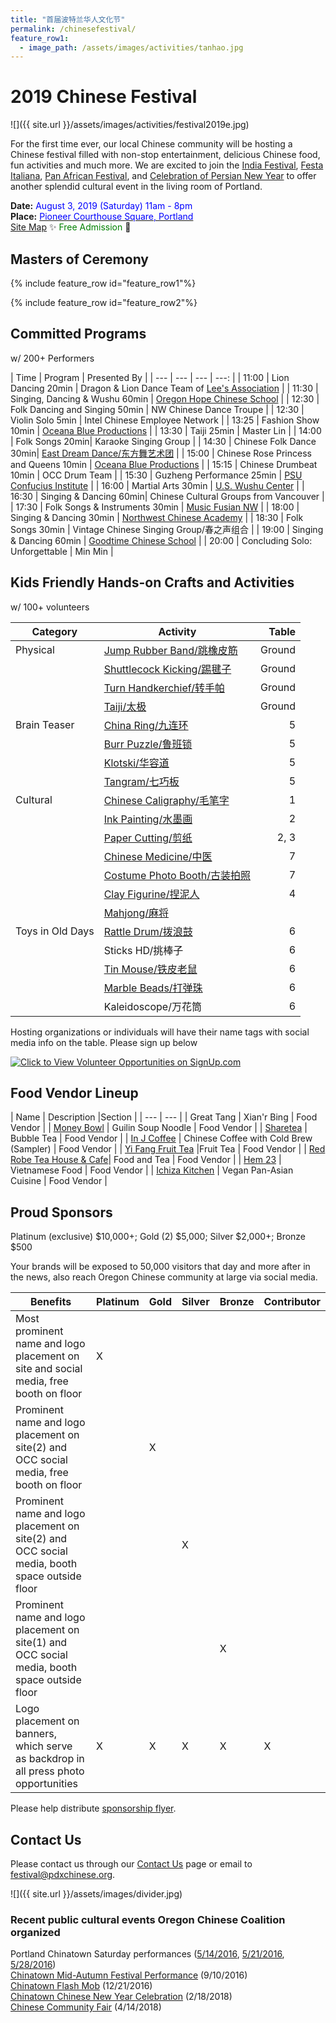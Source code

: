 ```yaml
---
title: "首届波特兰华人文化节"
permalink: /chinesefestival/
feature_row1:
  - image_path: /assets/images/activities/tanhao.jpg
---
```

# 2019 Chinese Festival

![]({{ site.url }}/assets/images/activities/festival2019e.jpg)

For the first time ever, our local Chinese community will be hosting a Chinese festival filled with non-stop entertainment, delicious Chinese food, fun activities and much more. We are excited to join the  [India Festival](http://www.icaportland.org/), [Festa Italiana](https://www.festa-italiana.org/), [Pan African Festival](http://www.panafricanfestivalor.org/), and [Celebration of Persian New Year](https://www.andisheh.org/events/norouz-2019/) to offer another splendid cultural event in the living room of Portland.

**Date:** <span style="color:blue">August 3, 2019 (Saturday) 11am - 8pm </span>  
**Place:** [<span style="color:blue">Pioneer Courthouse Square, Portland</span>](https://www.google.com/maps/place/Pioneer+Courthouse+Square/@45.5189095,-122.6795446,19.21z/data=!4m5!3m4!1s0x54950a051d703e13:0xfebc36dc49ec79c7!8m2!3d45.5189217!4d-122.6793478)  
[Site Map](/assets/images/festival/sitemap.pdf)  :sparkles: <span style="color:green"> Free Admission</span> :tada:  

## Masters of Ceremony

{% include feature_row id="feature_row1"%}

{% include feature_row id="feature_row2"%}

## Committed Programs  
w/ 200+ Performers  

| Time | Program | Presented By |
| --- | --- | --- | ---: |
| 11:00 | Lion Dancing 20min | Dragon & Lion Dance Team of [Lee's Association](http://www.leeondong.org/) |
| 11:30 | Singing, Dancing & Wushu 60min | [Oregon Hope Chinese School](http://www.oregon-hope.org) |
| 12:30 | Folk Dancing and Singing 50min | NW Chinese Dance Troupe |
| 12:30 | Violin Solo 5min | Intel Chinese Employee Network |
| 13:25 | Fashion Show 10min | [Oceana Blue Productions](http://oceanablueusa.com/) |
| 13:30 | Taiji 25min | Master Lin |
| 14:00 | Folk Songs 20min| Karaoke Singing Group |
| 14:30 | Chinese Folk Dance 30min| [East Dream Dance/东方舞艺术团](http://www.eastdreamdance.org/index.html) |
| 15:00 | Chinese Rose Princess and Queens 10min | [Oceana Blue Productions](http://oceanablueusa.com/) |
| 15:15 | Chinese Drumbeat 10min | OCC Drum Team |
| 15:30 | Guzheng Performance 25min | [PSU Confucius Institute](https://www.pdx.edu/confucius-institute/)  |
| 16:00 | Martial Arts 30min | [U.S. Wushu Center](https://uswushu.com/) |
| 16:30 | Singing & Dancing 60min| Chinese Cultural Groups from Vancouver |
| 17:30 | Folk Songs & Instruments 30min | [Music Fusian NW](https://www.facebook.com/musicfusiannw/) |
| 18:00 | Singing & Dancing 30min | [Northwest Chinese Academy](https://nwchineseacademy.org/) |
| 18:30 | Folk Songs 30min | Vintage Chinese Singing Group/春之声组合 |
| 19:00 | Singing & Dancing 60min | [Goodtime Chinese School](http://www.goodtimechineseschool.org/) |
| 20:00 | Concluding Solo: Unforgettable | Min Min |

## Kids Friendly Hands-on Crafts and Activities  
w/ 100+ volunteers  

| Category | Activity | Table |
| --- | --- | ---: |
| Physical | [Jump Rubber Band/跳橡皮筋](https://youtu.be/H48DTWOlmw0) | Ground |
| | [Shuttlecock Kicking/踢毽子](https://youtu.be/fOn0DhvInSk) | Ground |
| | [Turn Handkerchief/转手帕](https://youtu.be/qaxhg49elNg) | Ground |
| | [Taiji/太极](https://youtu.be/Meq5j26QPWc) | Ground |
| Brain Teaser | [China Ring/九连环](https://youtu.be/Twtzc7A9cN8) | 5 |
| | [Burr Puzzle/鲁班锁](https://youtu.be/ueV1c9RHC4w?t=74) | 5 |
| | [Klotski/华容道](https://youtu.be/VX5Jon2YdXQ) | 5 |
| | [Tangram/七巧板](https://youtu.be/3S_JidggG6g) | 5 |
| Cultural | [Chinese Caligraphy/毛笔字](https://youtu.be/w9zjsTDHCdM) | 1 |
| | [Ink Painting/水墨画](https://youtu.be/aw4kEVDSx9A) | 2 |
| | [Paper Cutting/剪纸](https://youtu.be/xB7GbPBNxPE) | 2, 3 |
| | [Chinese Medicine/中医](https://youtu.be/icb6-xC1P-s) | 7 |
| | [Costume Photo Booth/古装拍照](https://www.amazon.com/slp/chinese-traditional-clothes-for-kids/uyhyxwv4h9my8zp) | 7 |
| | [Clay Figurine/捏泥人](https://www.youtube.com/watch?v=Da6cfOlniPo) | 4 |
| | [Mahjong/麻将](https://youtu.be/tRCb_LOkEmQ) | |
| Toys in Old Days | [Rattle Drum/拨浪鼓](https://baike.baidu.com/pic/%E6%8B%A8%E6%B5%AA%E9%BC%93/23628/0/b3b7d0a20cf431ad08e8d3d04136acaf2edd9825?fr=lemma&ct=single#aid=0&pic=b3b7d0a20cf431ad08e8d3d04136acaf2edd9825)  | 6 |
| | Sticks HD/挑棒子  | 6 |
| | [Tin Mouse/铁皮老鼠](https://youtu.be/d6m5S-rg1N8)  | 6 |
| | [Marble Beads/打弹珠](https://youtu.be/8vbSf6CtilE)  | 6 |
| | Kaleidoscope/万花筒  | 6 |

Hosting organizations or individuals will have their name tags with social media info on the table. Please sign up below

<a href="https://signup.com/go/qXfhufu" target="_blank"><img src="https://signup.com/imgs/icons/signup-choose-a-spot-btn.png" alt="Click to View Volunteer Opportunities on SignUp.com"></a>

## Food Vendor Lineup

| Name | Description |Section |
| --- | --- |
| Great Tang | Xian'r Bing | Food Vendor |
| [Money Bowl](http://www.moneybowlpdx.com/) | Guilin Soup Noodle | Food Vendor |
| [Sharetea](https://www.facebook.com/ShareteaBeavertonOR/) | Bubble Tea | Food Vendor |
| [In J Coffee](https://www.injcoffee.com/) | Chinese Coffee with Cold Brew (Sampler) | Food Vendor |
| [Yi Fang Fruit Tea](https://www.instagram.com/yifangtea.tw/) |Fruit Tea | Food Vendor |
| [Red Robe Tea House & Cafe](http://redrobeteahouse.com/)| Food and Tea | Food Vendor |
| [Hem 23](https://www.hem23.com/) | Vietnamese Food | Food Vendor |
| [Ichiza Kitchen](https://www.ichizakitchen.com/) | Vegan Pan-Asian Cuisine | Food Vendor |

## Proud Sponsors

Platinum (exclusive) $10,000+; Gold (2) $5,000; Silver $2,000+; Bronze $500  

Your brands will be exposed to 50,000 visitors that day and more after in the news, also reach Oregon Chinese community at large via social media.

| Benefits | Platinum | Gold | Silver | Bronze | Contributor |
| --- | --- | --- | --- | --- | --- |
| Most prominent name and logo placement on site and social media, free booth on floor | X | | | | |
| Prominent name and logo placement on site(2) and OCC social media, free booth on floor | | X | | | |
| Prominent name and logo placement on site(2) and OCC social media, booth space outside floor | | | X | | |
| Prominent name and logo placement on site(1) and OCC social media, booth space outside floor | | | | X | |
| Logo placement on banners, which serve as backdrop in all press photo opportunities | X | X | X | X | X |

Please help distribute [sponsorship flyer](/assets/images/festival/sponsorflyer.png).

## Contact Us

Please contact us through our [Contact Us](http://pdxchinese.org/contact/) page or email to [festival@pdxchinese.org](mailto:festival@pdxchinese.org).

![]({{ site.url }}/assets/images/divider.jpg)

### Recent public cultural events Oregon Chinese Coalition organized

Portland Chinatown Saturday performances ([5/14/2016](http://pdxchinese.org/chinatown/2016-05-14-saturday-performance/), [5/21/2016](http://pdxchinese.org/chinatown/2016-05-21-saturday-performance/), [5/28/2016](http://pdxchinese.org/chinatown/2016-05-28-saturday-performance/))  
[Chinatown Mid-Autumn Festival Performance](http://pdxchinese.org/chinatown/2016-09-10-saturday-performance/) (9/10/2016)  
[Chinatown Flash Mob](http://pdxchinese.org/chinatown/2016-12-21-flash-mob/) (12/21/2016)  
[Chinatown Chinese New Year Celebration](http://pdxchinese.org/new-year-summary-2018/) (2/18/2018)  
[Chinese Community Fair](http://pdxchinese.org/2018-community-fair-summary/) (4/14/2018)  
